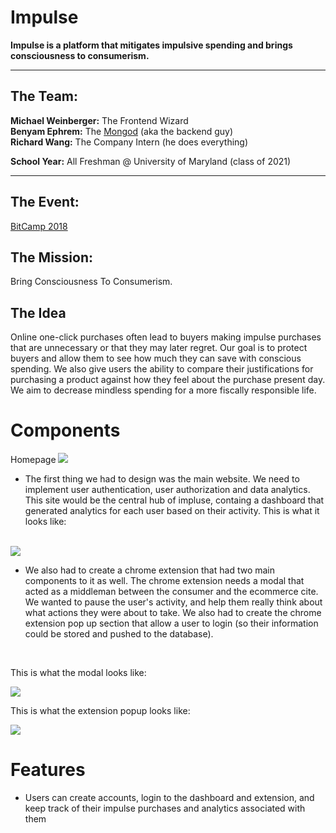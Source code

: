 # Impulse
<b>Impulse is a platform that mitigates impulsive spending and brings consciousness to consumerism.</b>
__________________________________________

## The Team: </br>
<b>Michael Weinberger:</b> The Frontend Wizard </br>
<b>Benyam Ephrem:</b> The [Mongod](https://docs.mongodb.com/manual/reference/program/mongod/) (aka the backend guy) </br>
<b>Richard Wang:</b> The Company Intern (he does everything) </br>

**School Year:** All Freshman @ University of Maryland (class of 2021) </br>

__________________________________________

## The Event: </br>
[BitCamp 2018](https://bit.camp/)

## The Mission: </br>
Bring Consciousness To Consumerism.

## The Idea

Online one-click purchases often lead to buyers making impulse purchases that are
unnecessary or that they may later regret. Our goal is to protect buyers and allow them to see how
much they can save with conscious spending. We also give users the ability to compare their justifications
for purchasing a product against how they feel about the purchase present day. We aim to decrease mindless
spending for a more fiscally responsible life. 

# Components

Homepage
<img src = "https://i.imgur.com/MGHxyWw.png">

- The first thing we had to design was the main website. We need to implement user authentication, user authorization and data analytics. This site would be the central hub of impluse, containg a dashboard that generated analytics for each user based on their activity. This is what it looks like:

<br> 

<img src="https://preview.ibb.co/kEwkHH/Screen_Shot_2018_04_08_at_1_43_23_AM.png">

<br>

- We also had to create a chrome extension that had two main components to it as well. The chrome extension needs a modal that acted as a middleman between the consumer and the ecommerce cite. We wanted to pause the user's activity, and help them really think about what actions they were about to take. We also had to create the chrome extension pop up section that allow a user to login (so their information could be stored and pushed to the database). 

<br>

This is what the modal looks like:

<img src="https://preview.ibb.co/fZrfjx/Screen_Shot_2018_04_08_at_1_45_05_AM.png">

<br>

This is what the extension popup looks like:

<img src="https://preview.ibb.co/cCvO4x/Screen_Shot_2018_04_08_at_1_47_19_AM.png">

<br>

# Features
- Users can create accounts, login to the dashboard and extension, and keep track of their impulse purchases and analytics associated with them
